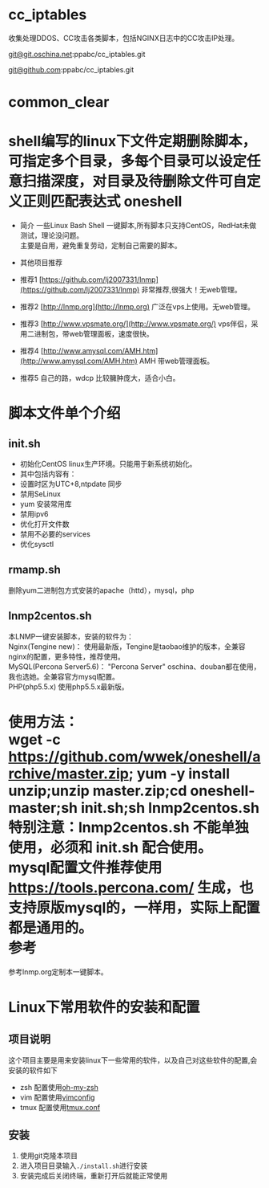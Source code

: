 cc_iptables
===========

收集处理DDOS、CC攻击各类脚本，包括NGINX日志中的CC攻击IP处理。


git@git.oschina.net:ppabc/cc_iptables.git

git@github.com:ppabc/cc_iptables.git


common_clear
============

shell编写的linux下文件定期删除脚本，可指定多个目录，多每个目录可以设定任意扫描深度，对目录及待删除文件可自定义正则匹配表达式
oneshell
========
- 简介
一些Linux Bash Shell 一键脚本,所有脚本只支持CentOS，RedHat未做测试，理论没问题。  
主要是自用，避免重复劳动，定制自己需要的脚本。 

- 其他项目推荐
- 推荐1 [https://github.com/lj2007331/lnmp](https://github.com/lj2007331/lnmp) 非常推荐,很强大！无web管理。
- 推荐2 [http://lnmp.org](http://lnmp.org) 广泛在vps上使用。无web管理。
- 推荐3 [http://www.vpsmate.org/](http://www.vpsmate.org/) vps伴侣，采用二进制包，带web管理面板，速度很快。
- 推荐4 [http://www.amysql.com/AMH.htm](http://www.amysql.com/AMH.htm) AMH 带web管理面板。
- 推荐5 自己的路，wdcp 比较臃肿庞大，适合小白。

脚本文件单个介绍
========

init.sh
--------
- 初始化CentOS linux生产环境。只能用于新系统初始化。
- 其中包括内容有：
- 设置时区为UTC+8,ntpdate 同步
- 禁用SeLinux
- yum 安装常用库
- 禁用ipv6
- 优化打开文件数
- 禁用不必要的services
- 优化sysctl

rmamp.sh
--------
删除yum二进制包方式安装的apache（httd），mysql，php  

lnmp2centos.sh
--------------
本LNMP一键安装脚本，安装的软件为：  
Nginx(Tengine new)：       使用最新版，Tengine是taobao维护的版本，全兼容nginx的配置，更多特性，推荐使用。  
MySQL(Percona Server5.6)： "Percona Server" oschina、douban都在使用，我也选她。全兼容官方mysql配置。  
PHP(php5.5.x)              使用php5.5.x最新版。  

使用方法：  
wget -c https://github.com/wwek/oneshell/archive/master.zip; yum -y install  unzip;unzip master.zip;cd oneshell-master;sh init.sh;sh lnmp2centos.sh  
特别注意：lnmp2centos.sh 不能单独使用，必须和 init.sh 配合使用。   
mysql配置文件推荐使用 https://tools.percona.com/  生成，也支持原版mysql的，一样用，实际上配置都是通用的。  
参考
====
参考lnmp.org定制本一键脚本。  

# Linux下常用软件的安装和配置

## 项目说明
这个项目主要是用来安装linux下一些常用的软件，以及自己对这些软件的配置,会安装的软件如下
* zsh 配置使用[oh-my-zsh](https://github.com/robbyrussell/oh-my-zsh)
* vim 配置使用[vimconfig](https://github.com/yujunyong/vimconfig)
* tmux 配置使用[tmux.conf](https://github.com/yujunyong/shellenv/blob/master/tmux.conf.template)

## 安装
1. 使用git克隆本项目
2. 进入项目目录输入`./install.sh`进行安装
3. 安装完成后关闭终端，重新打开后就能正常使用

